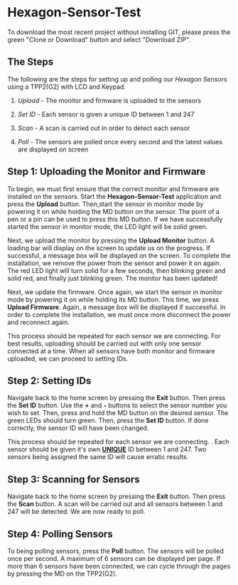 # Hexagon-Sensor-Test

To download the most recent project without installing GIT, please press the green "Clone or Download" button and select "Download ZIP".



The Steps 
-------------------

The following are the steps for setting up and polling our *Hexagon Sensors* using a TPP2(G2) with LCD and Keypad.


1. *Upload* - The monitor and firmware is uploaded to the sensors

2. *Set ID* - Each sensor is given a unique ID between 1 and 247

3. *Scan* - A scan is carried out in order to detect each sensor

4. *Poll* - The sensors are polled once every second and the latest values are displayed on screen

   

Step 1: Uploading the Monitor and Firmware
------------------

To begin, we must first ensure that the correct monitor and firmware are installed on the sensors. Start the **Hexagon-Sensor-Test** application and press the **Upload** button. Then,start the sensor in monitor mode by powering it on while holding the MD button on the sensor. The point of a pen or a pin can be used to press this MD button.  If we have successfully started the sensor in monitor mode, the LED light will be solid green. 

Next, we upload the monitor by pressing the **Upload Monitor** button. A loading bar will display on the screen to update us on the progress. If successful, a message box will be displayed on the screen. To complete the installation, we remove the power from the sensor and power it on again. The red LED light will turn solid for a few seconds, then blinking green and solid red, and finally just blinking green. The monitor has been updated!

Next, we update the firmware. Once again, we start the sensor in monitor mode by powering it on while holding its MD button. This time, we press **Upload Firmware**. Again, a message box will be displayed if successful. In order to complete the installation, we must once more disconnect the power and reconnect again.

This process should be repeated for each sensor we are connecting. For best results, uploading should be carried out with only one sensor connected at a time. When all sensors have both monitor and firmware uploaded, we can proceed to setting IDs.



## Step 2: Setting IDs

Navigate back to the home screen by pressing the **Exit** button. Then press the **Set ID** button. Use the **+** and **-** buttons to select the sensor number you wish to set. Then, press and hold the MD button on the desired sensor. The green LEDs should turn green. Then, press the **Set ID** button. If done correctly, the sensor ID will have been changed.

This process should be repeated for each sensor we are connecting. . Each sensor should be given it's own **<u>UNIQUE</u>** ID between 1 and 247. Two sensors being assigned the same ID will cause erratic results.



## Step 3: Scanning for Sensors

Navigate back to the home screen by pressing the **Exit** button. Then press the **Scan** button. A scan will be carried out and all sensors between 1 and 247 will be detected. We are now ready to poll.



## Step 4: Polling Sensors

To being polling sensors, press the **Poll** button. The sensors will be polled once per second. A maximum of 6 sensors can be displayed per page. If more than 6 sensors have been connected, we can cycle through the pages by pressing the MD on the TPP2(G2).